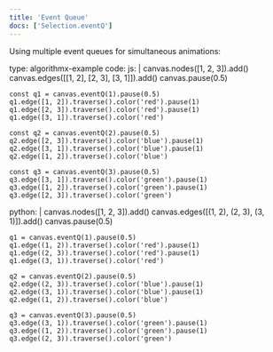 ```yaml
---
title: 'Event Queue'
docs: ['Selection.eventQ']
---
```


Using multiple event queues for simultaneous animations:

<data type='yaml'>
type: algorithmx-example
code:
  js: |
    canvas.nodes([1, 2, 3]).add()
    canvas.edges([[1, 2], [2, 3], [3, 1]]).add()
    canvas.pause(0.5)
    
    const q1 = canvas.eventQ(1).pause(0.5)
    q1.edge([1, 2]).traverse().color('red').pause(1)
    q1.edge([2, 3]).traverse().color('red').pause(1)
    q1.edge([3, 1]).traverse().color('red')
    
    const q2 = canvas.eventQ(2).pause(0.5)
    q2.edge([2, 3]).traverse().color('blue').pause(1)
    q2.edge([3, 1]).traverse().color('blue').pause(1)
    q2.edge([1, 2]).traverse().color('blue')
    
    const q3 = canvas.eventQ(3).pause(0.5)
    q3.edge([3, 1]).traverse().color('green').pause(1)
    q3.edge([1, 2]).traverse().color('green').pause(1)
    q3.edge([2, 3]).traverse().color('green')
  python: |
    canvas.nodes([1, 2, 3]).add()
    canvas.edges([(1, 2), (2, 3), (3, 1)]).add()
    canvas.pause(0.5)
    
    q1 = canvas.eventQ(1).pause(0.5)
    q1.edge((1, 2)).traverse().color('red').pause(1)
    q1.edge((2, 3)).traverse().color('red').pause(1)
    q1.edge((3, 1)).traverse().color('red')
    
    q2 = canvas.eventQ(2).pause(0.5)
    q2.edge((2, 3)).traverse().color('blue').pause(1)
    q2.edge((3, 1)).traverse().color('blue').pause(1)
    q2.edge((1, 2)).traverse().color('blue')
    
    q3 = canvas.eventQ(3).pause(0.5)
    q3.edge((3, 1)).traverse().color('green').pause(1)
    q3.edge((1, 2)).traverse().color('green').pause(1)
    q3.edge((2, 3)).traverse().color('green')
</data>
